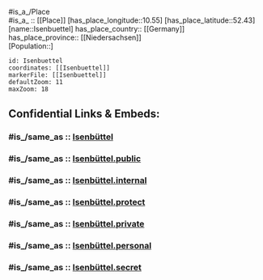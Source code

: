 ﻿---
aliases:
- Isenbuettel
confidential: public
isDeleted: false
location:
- 52.43
- 10.55
mapmarker: city
mapzoom:
- 7
- 12
SpocWebEntityId: 31129
tags:
- geo/City
type: City
---

#is_a_/Place  
#is_a_ :: [[Place]] 
[has_place_longitude::10.55] 
[has_place_latitude::52.43] 
[name::Isenbuettel] 
has_place_country:: [[Germany]]  
has_place_province:: [[Niedersachsen]]  
[Population::] 



```leaflet
id: Isenbuettel
coordinates: [[Isenbuettel]] 
markerFile: [[Isenbuettel]] 
defaultZoom: 11 
maxZoom: 18
```


## Confidential Links & Embeds: 

### #is_/same_as :: [Isenbüttel](/_Standards/Earth/Continent/Europe/Europe~Central/Germany/Germany~West/Niedersachsen/counties~Niedersachsen/Gifhorn/cities~Gifhorn/Isenbüttel/boroughs~Isenbüttel/Isenbüttel.md) 

### #is_/same_as :: [Isenbüttel.public](/_public/Earth/Continent/Europe/Europe~Central/Germany/Germany~West/Niedersachsen/counties~Niedersachsen/Gifhorn/cities~Gifhorn/Isenbüttel/boroughs~Isenbüttel/Isenbüttel.public.md) 

### #is_/same_as :: [Isenbüttel.internal](/_internal/Earth/Continent/Europe/Europe~Central/Germany/Germany~West/Niedersachsen/counties~Niedersachsen/Gifhorn/cities~Gifhorn/Isenbüttel/boroughs~Isenbüttel/Isenbüttel.internal.md) 

### #is_/same_as :: [Isenbüttel.protect](/_protect/Earth/Continent/Europe/Europe~Central/Germany/Germany~West/Niedersachsen/counties~Niedersachsen/Gifhorn/cities~Gifhorn/Isenbüttel/boroughs~Isenbüttel/Isenbüttel.protect.md) 

### #is_/same_as :: [Isenbüttel.private](/_private/Earth/Continent/Europe/Europe~Central/Germany/Germany~West/Niedersachsen/counties~Niedersachsen/Gifhorn/cities~Gifhorn/Isenbüttel/boroughs~Isenbüttel/Isenbüttel.private.md) 

### #is_/same_as :: [Isenbüttel.personal](/_personal/Earth/Continent/Europe/Europe~Central/Germany/Germany~West/Niedersachsen/counties~Niedersachsen/Gifhorn/cities~Gifhorn/Isenbüttel/boroughs~Isenbüttel/Isenbüttel.personal.md) 

### #is_/same_as :: [Isenbüttel.secret](/_secret/Earth/Continent/Europe/Europe~Central/Germany/Germany~West/Niedersachsen/counties~Niedersachsen/Gifhorn/cities~Gifhorn/Isenbüttel/boroughs~Isenbüttel/Isenbüttel.secret.md)

